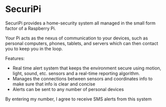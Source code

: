 # SecuriPi

SecuriPi provides a home-security system all managed in the small form factor of a Raspberry Pi.

Your Pi acts as the nexus of communication to your devices, such as personal computers, phones, tablets, and servers which can then contact you to keep you in the loop.

Features:

- Real time alert system that keeps the environment secure using motion, light, sound, etc. sensors and a real-time reporting algorithm.
- Manages the connections between sensors and coordinates info to make sure that info is clear and concise
- Alerts can be sent to any number of personal devices

By entering my number, I agree to receive SMS alerts from this system
